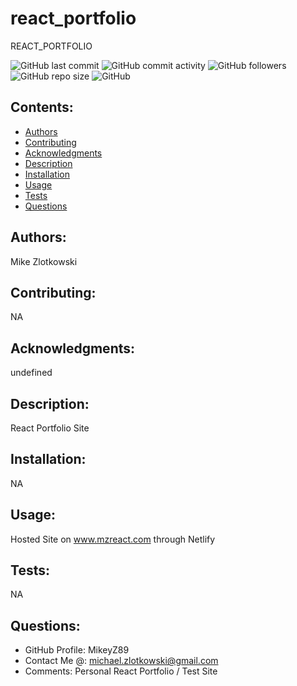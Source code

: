 # react_portfolio
REACT_PORTFOLIO

![GitHub last commit](https://img.shields.io/github/last-commit/MikeyZ89/react_portfolio) 
![GitHub commit activity](https://img.shields.io/github/commit-activity/y/MikeyZ89/react_portfolio) 
![GitHub followers](https://img.shields.io/github/followers/MikeyZ89) 
![GitHub repo size](https://img.shields.io/github/repo-size/MikeyZ89/react_portfolio) 
![GitHub](https://img.shields.io/github/license/MikeyZ89/react_portfolio)

## Contents:
* [Authors](#authors)
* [Contributing](#contributing)
* [Acknowledgments](#acknowledgments)
* [Description](#description)
* [Installation](#installation)
* [Usage](#usage)
* [Tests](#tests)
* [Questions](#questions) 

## Authors:
Mike Zlotkowski

## Contributing:
NA

## Acknowledgments:
undefined

## Description:
React Portfolio Site

## Installation:
NA

## Usage:
Hosted Site on www.mzreact.com through Netlify

## Tests:
NA

## Questions:
* GitHub Profile: MikeyZ89
* Contact Me @: michael.zlotkowski@gmail.com
* Comments: Personal React Portfolio / Test Site

    